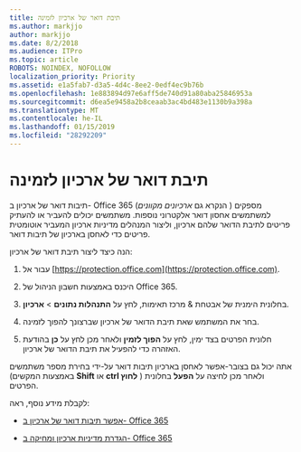 ```yaml
---
title: תיבת דואר של ארכיון לזמינה
ms.author: markjjo
author: markjjo
ms.date: 8/2/2018
ms.audience: ITPro
ms.topic: article
ROBOTS: NOINDEX, NOFOLLOW
localization_priority: Priority
ms.assetid: e1a5fab7-d3a5-4d4c-8ee2-0edf4ec9b76b
ms.openlocfilehash: 1e883894d97e6aff5de740d91a80aba25846953a
ms.sourcegitcommit: d6ea5e9458a2b8ceaab3ac4bd483e1130b9a398a
ms.translationtype: MT
ms.contentlocale: he-IL
ms.lasthandoff: 01/15/2019
ms.locfileid: "28292209"
---
```

# <a name="enable-an-archive-mailbox"></a>תיבת דואר של ארכיון לזמינה

תיבות דואר של ארכיון ב- Office 365 (הנקרא גם *ארכיונים מקוונים* ) מספקים למשתמשים אחסון דואר אלקטרוני נוספות. משתמשים יכולים להעביר או להעתיק פריטים לתיבת הדואר שלהם ארכיון, וליצור המנהלים מדיניות ארכיון המעביר אוטומטית פריטים כדי לאחסן בארכיון של תיבות דואר. 
  
הנה כיצד ליצור תיבת דואר של ארכיון:
  
1. עבור אל [https://protection.office.com](https://protection.office.com).
    
2. היכנס באמצעות חשבון הניהול של Office 365.
    
3. בחלונית הימנית של אבטחת &amp; מרכז תאימות, לחץ על **התנהלות נתונים** \> **ארכיון**.
    
4. בחר את המשתמש שאת תיבת הדואר של ארכיון שברצונך להפוך לזמינה.
    
5. חלונית הפרטים בצד ימין, לחץ על **הפוך לזמין** ולאחר מכן לחץ על **כן** בהודעת האזהרה כדי להפעיל את תיבת הדואר של ארכיון. 
    
אתה יכול גם בצובר-אפשר לאחסן בארכיון תיבות דואר על-ידי בחירת מספר משתמשים (באמצעות המקשים **Shift** או **ctrl לחוץ** ) ולאחר מכן לחיצה על **הפעל** בחלונית הפרטים. 
  
לקבלת מידע נוסף, ראה:
  
- [אפשר תיבות דואר של ארכיון ב- Office 365](https://support.office.com/article/enable-archive-mailboxes-in-the-office-365-security-compliance-center-268a109e-7843-405b-bb3d-b9393b2342ce)
    
- [הגדרת מדיניות ארכיון ומחיקה ב- Office 365](https://support.office.com/article/Set-up-an-archive-and-deletion-policy-for-mailboxes-in-your-Office-365-organization-ec3587e4-7b4a-40fb-8fb8-8aa05aeae2ce)
    

